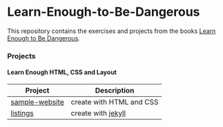 # Learn-Enough-to-Be-Dangerous

This repository contains the exercises and projects from the books [Learn Enough to Be Dangerous](https://www.learnenough.com/).

### Projects

#### Learn Enough HTML, CSS and Layout

<!-- create table -->

| Project | Description |
| --- | --- |
| [sample-website](Learn-Enough-HTMl-CSS-and-Layout/sample-website) | create with HTML and CSS |
| [listings](Learn-Enough-HTMl-CSS-and-Layout/listings) | create with [jekyll]([http://](https://jekyllrb.com/)) |
